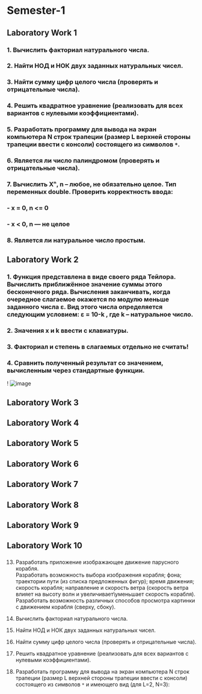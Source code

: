 # Semester-1
## Laboratory Work 1
### 1. Вычислить факториал натурального числа.  
### 2. Найти НОД и НОК двух заданных натуральных чисел.  
### 3. Найти сумму цифр целого числа (проверять и отрицательные числа).  
### 4. Решить квадратное уравнение (реализовать для всех вариантов с нулевыми коэффициентами).  
### 5. Разработать программу для вывода на экран компьютера N строк трапеции (размер L верхней стороны трапеции ввести с консоли) состоящего из символов `*`.  
### 6. Является ли число палиндромом (проверять и отрицательные числа).  
### 7. Вычислить Xⁿ, n – любое, не обязательно целое. Тип переменных double. Проверить корректность ввода:  
###    - x = 0, n <= 0  
###    - x < 0, n — не целое  
### 8. Является ли натуральное число простым.

## Laboratory Work 2
### 1. Функция представлена в виде своего ряда Тейлора. Вычислить приближённое значение суммы этого бесконечного ряда. Вычисления заканчивать, когда очередное слагаемое окажется по модулю меньше заданного числа ε. Вид этого числа определяется следующим условием: ε = 10-k , где k – натуральное число. 
### 2. Значения x и k ввести с клавиатуры. 
### 3. Факториал и степень в слагаемых отдельно не считать! 
### 4. Сравнить полученный результат со значением, вычисленным через стандартные функции.
! ![image](https://github.com/user-attachments/assets/76042055-5e3e-49f2-ac73-3beff034ae88)


## Laboratory Work 3
###

## Laboratory Work 4
###

## Laboratory Work 5
###

## Laboratory Work 6
###

## Laboratory Work 7
###

## Laboratory Work 8
###

## Laboratory Work 9
###

## Laboratory Work 10
###
13. Разработать приложение изображающее движение парусного корабля.  
Разработать возможность выбора изображения корабля; фона; траектории пути (из списка предложенных фигур); время движения; скорость корабля; направление и скорость ветра (скорость ветра влияет на высоту волн и увеличивает\уменьшает скорость корабля).  
Разработать возможность различных способов просмотра картинки с движением корабля (сверху, сбоку).

1. Вычислить факториал натурального числа.  
2. Найти НОД и НОК двух заданных натуральных чисел.  
3. Найти сумму цифр целого числа (проверять и отрицательные числа).  
4. Решить квадратное уравнение (реализовать для всех вариантов с нулевыми коэффициентами).  
5. Разработать программу для вывода на экран компьютера N строк трапеции (размер L верхней стороны трапеции ввести с консоли) состоящего из символов `*` и имеющего вид (для L=2, N=3):  
